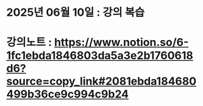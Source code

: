 # 2025년 06월 10일 : 강의 복습

# 강의노트 : https://www.notion.so/6-1fc1ebda1846803da5a3e2b1760618d6?source=copy_link#2081ebda184680499b36ce9c994c9b24
